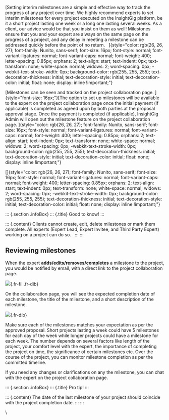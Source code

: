 [Setting interim milestones are a simple and effective way to track the
progress of any project over time. We highly recommend experts to set
interim milestones for every project executed on the InsightGig
platform, be it a short project lasting one week or a long one lasting
several weeks. As a client, our advice would be that you insist on them
as well! Milestones ensure that you and your expert are always on the
same page on the progress of a project, and any delay in meeting a
milestone can be addressed quickly before the point of no return.
  ]{style="color: rgb(26, 26, 27); font-family: Nunito, sans-serif; font-size: 16px; font-style: normal; font-variant-ligatures: normal; font-variant-caps: normal; font-weight: 400; letter-spacing: 0.85px; orphans: 2; text-align: start; text-indent: 0px; text-transform: none; white-space: normal; widows: 2; word-spacing: 0px; -webkit-text-stroke-width: 0px; background-color: rgb(255, 255, 255); text-decoration-thickness: initial; text-decoration-style: initial; text-decoration-color: initial; float: none; display: inline !important;"}

[Milestones can be seen and tracked on the project collaboration
page. ]{style="font-size: 16px;"}[The option to set up milestones will
be available to the expert on the project collaboration page once the
initial payment (if applicable) is completed as agreed upon by both
parties at the proposal approval stage. Once the payment is completed
(if applicable), InsightGig Admin will open out the milestone feature on
the project collaboration
page. ]{style="color: rgb(26, 26, 27); font-family: Nunito, sans-serif; font-size: 16px; font-style: normal; font-variant-ligatures: normal; font-variant-caps: normal; font-weight: 400; letter-spacing: 0.85px; orphans: 2; text-align: start; text-indent: 0px; text-transform: none; white-space: normal; widows: 2; word-spacing: 0px; -webkit-text-stroke-width: 0px; background-color: rgb(255, 255, 255); text-decoration-thickness: initial; text-decoration-style: initial; text-decoration-color: initial; float: none; display: inline !important;"}

[]{style="color: rgb(26, 26, 27); font-family: Nunito, sans-serif; font-size: 16px; font-style: normal; font-variant-ligatures: normal; font-variant-caps: normal; font-weight: 400; letter-spacing: 0.85px; orphans: 2; text-align: start; text-indent: 0px; text-transform: none; white-space: normal; widows: 2; word-spacing: 0px; -webkit-text-stroke-width: 0px; background-color: rgb(255, 255, 255); text-decoration-thickness: initial; text-decoration-style: initial; text-decoration-color: initial; float: none; display: inline !important;"}

::: {.section .infoBox}
::: {.title}
Good to know!
:::

::: {.content}
Clients cannot create, edit, delete milestones or mark them complete.
All experts (Expert Lead, Expert Invitee, and Third Party Expert)
working on a project can do so.  
:::
:::

Reviewing milestones
--------------------

When the expert **adds/edits/removes/completes** a milestone to the
project, you would be notified by email, with a direct link to the
project collaboration page. 

![](https://cdn.document360.io/55483967-4645-4b8f-8021-38fbe732305d/Images/Documentation/InsightGig%20Docs%20(3).png){.fr-fil
.fr-dib}

On the collaboration page, you will see the expected completion date of
each milestone, the title of the milestone, and a short description of
the milestone. 

![](https://cdn.document360.io/55483967-4645-4b8f-8021-38fbe732305d/Images/Documentation/InsightGig%20Docs%20(4).png){.fr-dib}

Make sure each of the milestones matches your expectation as per the
approved proposal. Short projects lasting a week could have 5 milestones
for each day of the week while longer projects could have a milestone
for each week. The number depends on several factors like length of the
project, your comfort level with the expert, the importance of
completing the project on time, the significance of certain milestones
etc. Over the course of the project, you can monitor milestone
completion as per the committed timeline. 

If you need any changes or clarifications on any the milestone, you can
chat with the expert on the project collaboration page.

::: {.section .infoBox}
::: {.title}
Pro tip!
:::

::: {.content}
The date of the last milestone of your project should coincide with the
project completion date.
:::
:::

\
